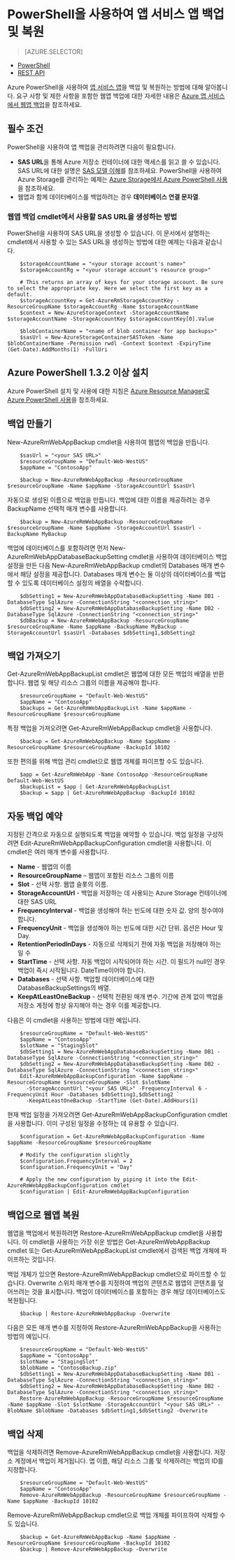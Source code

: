 <properties
	pageTitle="PowerShell을 사용하여 앱 서비스 앱 백업 및 복원"
	description="Azure 앱 서비스에서 PowerShell을 사용하여 앱을 백업하고 복원하는 방법 알아보기"
	services="app-service"
	documentationCenter=""
	authors="NKing92"
	manager="wpickett"
    editor="" />

<tags
	ms.service="app-service"
	ms.workload="na"
	ms.tgt_pltfrm="na"
	ms.devlang="na"
	ms.topic="article"
	ms.date="08/10/2016"
	ms.author="nicking"/>
# PowerShell을 사용하여 앱 서비스 앱 백업 및 복원

> [AZURE.SELECTOR]
- [PowerShell](app-service-powershell-backup.md)
- [REST API](../app-service-web/websites-csm-backup.md)

Azure PowerShell을 사용하여 [앱 서비스 앱](https://azure.microsoft.com/services/app-service/web/)을 백업 및 복원하는 방법에 대해 알아봅니다. 요구 사항 및 제한 사항을 포함한 웹앱 백업에 대한 자세한 내용은 [Azure 앱 서비스에서 웹앱 백업](../app-service-web/web-sites-backup.md)을 참조하세요.

## 필수 조건
PowerShell을 사용하여 앱 백업을 관리하려면 다음이 필요합니다.

- **SAS URL**을 통해 Azure 저장소 컨테이너에 대한 액세스를 읽고 쓸 수 있습니다. SAS URL에 대한 설명은 [SAS 모델 이해](../storage/storage-dotnet-shared-access-signature-part-1.md)를 참조하세요. PowerShell을 사용하여 Azure Storage를 관리하는 예제는 [Azure Storage에서 Azure PowerShell 사용](../storage/storage-powershell-guide-full.md)을 참조하세요.
- 웹앱과 함께 데이터베이스를 백업하려는 경우 **데이터베이스 연결 문자열**.

### 웹앱 백업 cmdlet에서 사용할 SAS URL을 생성하는 방법
PowerShell을 사용하여 SAS URL을 생성할 수 있습니다. 이 문서에서 설명하는 cmdlet에서 사용할 수 있는 SAS URL을 생성하는 방법에 대한 예제는 다음과 같습니다.

		$storageAccountName = "<your storage account's name>"
		$storageAccountRg = "<your storage account's resource group>"

		# This returns an array of keys for your storage account. Be sure to select the appropriate key. Here we select the first key as a default.
		$storageAccountKey = Get-AzureRmStorageAccountKey -ResourceGroupName $storageAccountRg -Name $storageAccountName
		$context = New-AzureStorageContext -StorageAccountName $storageAccountName -StorageAccountKey $storageAccountKey[0].Value

		$blobContainerName = "<name of blob container for app backups>"
		$sasUrl = New-AzureStorageContainerSASToken -Name $blobContainerName -Permission rwdl -Context $context -ExpiryTime (Get-Date).AddMonths(1) -FullUri

## Azure PowerShell 1.3.2 이상 설치

Azure PowerShell 설치 및 사용에 대한 지침은 [Azure Resource Manager로 Azure PowerShell 사용](../powershell-install-configure.md)을 참조하세요.

## 백업 만들기

New-AzureRmWebAppBackup cmdlet을 사용하여 웹앱의 백업을 만듭니다.

		$sasUrl = "<your SAS URL>"
		$resourceGroupName = "Default-Web-WestUS"
		$appName = "ContosoApp"

		$backup = New-AzureRmWebAppBackup -ResourceGroupName $resourceGroupName -Name $appName -StorageAccountUrl $sasUrl

자동으로 생성된 이름으로 백업을 만듭니다. 백업에 대한 이름을 제공하려는 경우 BackupName 선택적 매개 변수를 사용합니다.

		$backup = New-AzureRmWebAppBackup -ResourceGroupName $resourceGroupName -Name $appName -StorageAccountUrl $sasUrl -BackupName MyBackup

백업에 데이터베이스를 포함하려면 먼저 New-AzureRmWebAppDatabaseBackupSetting cmdlet을 사용하여 데이터베이스 백업 설정을 만든 다음 New-AzureRmWebAppBackup cmdlet의 Databases 매개 변수에서 해당 설정을 제공합니다. Databases 매개 변수는 둘 이상의 데이터베이스를 백업할 수 있도록 데이터베이스 설정의 배열을 수락합니다.

		$dbSetting1 = New-AzureRmWebAppDatabaseBackupSetting -Name DB1 -DatabaseType SqlAzure -ConnectionString "<connection_string>"
		$dbSetting2 = New-AzureRmWebAppDatabaseBackupSetting -Name DB2 -DatabaseType SqlAzure -ConnectionString "<connection_string>"
		$dbBackup = New-AzureRmWebAppBackup -ResourceGroupName $resourceGroupName -Name $appName -BackupName MyBackup -StorageAccountUrl $sasUrl -Databases $dbSetting1,$dbSetting2

## 백업 가져오기

Get-AzureRmWebAppBackupList cmdlet은 웹앱에 대한 모든 백업의 배열을 반환합니다. 웹앱 및 해당 리소스 그룹의 이름을 제공해야 합니다.

		$resourceGroupName = "Default-Web-WestUS"
		$appName = "ContosoApp"
		$backups = Get-AzureRmWebAppBackupList -Name $appName -ResourceGroupName $resourceGroupName

특정 백업을 가져오려면 Get-AzureRmWebAppBackup cmdlet을 사용합니다.

		$backup = Get-AzureRmWebAppBackup -Name $appName -ResourceGroupName $resourceGroupName -BackupId 10102

또한 편의를 위해 백업 관리 cmdlet으로 웹앱 개체를 파이프할 수도 있습니다.

		$app = Get-AzureRmWebApp -Name ContosoApp -ResourceGroupName Default-Web-WestUS
		$backupList = $app | Get-AzureRmWebAppBackupList
		$backup = $app | Get-AzureRmWebAppBackup -BackupId 10102

## 자동 백업 예약

지정된 간격으로 자동으로 실행되도록 백업을 예약할 수 있습니다. 백업 일정을 구성하려면 Edit-AzureRmWebAppBackupConfiguration cmdlet을 사용합니다. 이 cmdlet은 여러 매개 변수를 사용합니다.

- **Name** - 웹앱의 이름
- **ResourceGroupName** – 웹앱이 포함된 리소스 그룹의 이름
- **Slot** - 선택 사항. 웹앱 슬롯의 이름.
- **StorageAccountUrl** - 백업을 저장하는 데 사용되는 Azure Storage 컨테이너에 대한 SAS URL
- **FrequencyInterval** - 백업을 생성해야 하는 빈도에 대한 숫자 값. 양의 정수여야 합니다.
- **FrequencyUnit** - 백업을 생성해야 하는 빈도에 대한 시간 단위. 옵션은 Hour 및 Day.
- **RetentionPeriodInDays** - 자동으로 삭제되기 전에 자동 백업을 저장해야 하는 일 수
- **StartTime** - 선택 사항. 자동 백업이 시작되어야 하는 시간. 이 필드가 null인 경우 백업이 즉시 시작됩니다. DateTime이어야 합니다.
- **Databases** - 선택 사항. 백업할 데이터베이스에 대한 DatabaseBackupSettings의 배열.
- **KeepAtLeastOneBackup** - 선택적 전환된 매개 변수. 기간에 관계 없이 백업을 저장소 계정에 항상 유지해야 하는 경우 이를 제공합니다.

다음은 이 cmdlet을 사용하는 방법에 대한 예입니다.

		$resourceGroupName = "Default-Web-WestUS"
		$appName = "ContosoApp"
		$slotName = "StagingSlot"
		$dbSetting1 = New-AzureRmWebAppDatabaseBackupSetting -Name DB1 -DatabaseType SqlAzure -ConnectionString "<connection_string>"
		$dbSetting2 = New-AzureRmWebAppDatabaseBackupSetting -Name DB2 -DatabaseType SqlAzure -ConnectionString "<connection_string>"
		Edit-AzureRmWebAppBackupConfiguration -Name $appName -ResourceGroupName $resourceGroupName -Slot $slotName `
		  -StorageAccountUrl "<your SAS URL>" -FrequencyInterval 6 -FrequencyUnit Hour -Databases $dbSetting1,$dbSetting2 `
		  -KeepAtLeastOneBackup -StartTime (Get-Date).AddHours(1)

현재 백업 일정을 가져오려면 Get-AzureRmWebAppBackupConfiguration cmdlet을 사용합니다. 이미 구성된 일정을 수정하는 데 유용할 수 있습니다.

		$configuration = Get-AzureRmWebAppBackupConfiguration -Name $appName -ResourceGroupName $resourceGroupName

		# Modify the configuration slightly
		$configuration.FrequencyInterval = 2
		$configuration.FrequencyUnit = "Day"

		# Apply the new configuration by piping it into the Edit-AzureRmWebAppBackupConfiguration cmdlet
		$configuration | Edit-AzureRmWebAppBackupConfiguration

## 백업으로 웹앱 복원

웹앱을 백업에서 복원하려면 Restore-AzureRmWebAppBackup cmdlet을 사용합니다. 이 cmdlet을 사용하는 가장 쉬운 방법은 Get-AzureRmWebAppBackup cmdlet 또는 Get-AzureRmWebAppBackupList cmdlet에서 검색된 백업 개체에 파이프하는 것입니다.

백업 개체가 있으면 Restore-AzureRmWebAppBackup cmdlet으로 파이프할 수 있습니다. Overwrite 스위치 매개 변수를 지정하여 백업의 콘텐츠로 웹앱의 콘텐츠를 덮어쓰려는 것을 표시합니다. 백업이 데이터베이스를 포함하는 경우 해당 데이터베이스도 복원됩니다.

		$backup | Restore-AzureRmWebAppBackup -Overwrite

다음은 모든 매개 변수를 지정하여 Restore-AzureRmWebAppBackup을 사용하는 방법의 예입니다.

		$resourceGroupName = "Default-Web-WestUS"
		$appName = "ContosoApp"
		$slotName = "StagingSlot"
		$blobName = "ContosoBackup.zip"
		$dbSetting1 = New-AzureRmWebAppDatabaseBackupSetting -Name DB1 -DatabaseType SqlAzure -ConnectionString "<connection_string>"
		$dbSetting2 = New-AzureRmWebAppDatabaseBackupSetting -Name DB2 -DatabaseType SqlAzure -ConnectionString "<connection_string>"
		Restore-AzureRmWebAppBackup -ResourceGroupName $resourceGroupName -Name $appName -Slot $slotName -StorageAccountUrl "<your SAS URL>" -BlobName $blobName -Databases $dbSetting1,$dbSetting2 -Overwrite

## 백업 삭제

백업을 삭제하려면 Remove-AzureRmWebAppBackup cmdlet을 사용합니다. 저장소 계정에서 백업이 제거됩니다. 앱 이름, 해당 리소스 그룹 및 삭제하려는 백업의 ID를 지정합니다.

		$resourceGroupName = "Default-Web-WestUS"
		$appName = "ContosoApp"
		Remove-AzureRmWebAppBackup -ResourceGroupName $resourceGroupName -Name $appName -BackupId 10102

Remove-AzureRmWebAppBackup cmdlet으로 백업 개체를 파이프하여 삭제할 수도 있습니다.

		$backup = Get-AzureRmWebAppBackup -Name $appName -ResourceGroupName $resourceGroupName -BackupId 10102
		$backup | Remove-AzureRmWebAppBackup -Overwrite

<!---HONumber=AcomDC_0921_2016-->